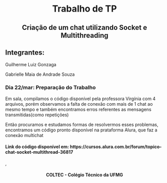 <h1 align="center">Trabalho de TP</h1>
<h2 align="center">Criação de um chat utilizando Socket e Multithreading </h2>

<h2>Integrantes:</h2>

<p>Guilherme Luiz Gonzaga<p>
<p>Gabrielle Maia de Andrade Souza</p>

<h3>Dia 22/mar: Preparação do Trabalho</h3>
<p>Em sala, compilamos o código disponível pela professora Virgínia com 4 arquivos, porém observamos a falta de conexão com mais de 1 chat ao mesmo tempo e também encontramos erros referentes as mensagens transmitidas(como repetições)</p>

<p>Então procuramos e estudamos formas de resolvermos esses problemas, encontramos um código pronto disponível na prataforma Alura, que faz a conexão multichat</p>

<h4>Link do código disponível em: https://cursos.alura.com.br/forum/topico-chat-socket-multithread-36817</h4>,

<h4 align="center">COLTEC - Colégio Técnico da UFMG</h4>
